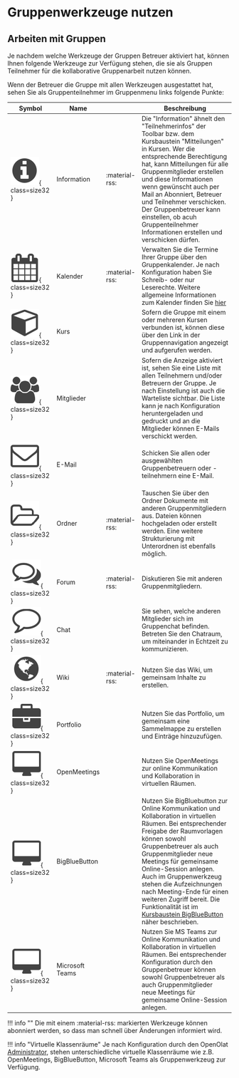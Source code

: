 # Gruppenwerkzeuge nutzen

## Arbeiten mit Gruppen

Je nachdem welche Werkzeuge der Gruppen Betreuer aktiviert hat, können Ihnen
folgende Werkzeuge zur Verfügung stehen, die sie als Gruppen Teilnehmer für
die kollaborative Gruppenarbeit nutzen können.

Wenn der Betreuer die Gruppe mit allen Werkzeugen ausgestattet hat, sehen Sie
als Gruppenteilnehmer im Gruppenmenu links folgende Punkte:


| Symbol | Name |   | Beschreibung |
| ------ | ---- | - | ------------ |
| ![](assets/infomessage.png){ class=size32 } | Information | :material-rss: | Die "Information" ähnelt den "Teilnehmerinfos" der Toolbar bzw. dem Kursbaustein "Mitteilungen" in Kursen. Wer die entsprechende Berechtigung hat, kann Mitteilungen für alle Gruppenmitglieder erstellen und diese Informationen wenn gewünscht auch per Mail an Abonniert, Betreuer und Teilnehmer verschicken. Der Gruppenbetreuer kann einstellen, ob acuh Gruppenteilnehmer Informationen erstellen und verschicken dürfen. | 
| ![](assets/calendar.png){ class=size32 } | Kalender | :material-rss: | Verwalten Sie die Termine Ihrer Gruppe über den Gruppenkalender. Je nach Konfiguration haben Sie Schreib- oder nur Leserechte. Weitere allgemeine Informationen zum Kalender finden Sie [hier](../personal_menu/Calendar.de.md) | 
| ![](assets/course.png){ class=size32 }  | Kurs |  | Sofern die Gruppe mit einem oder mehreren Kursen verbunden ist, können diese über den Link in der Gruppennavigation angezeigt und  aufgerufen werden. |
| ![](assets/members.png){ class=size32 }  | Mitglieder |  | Sofern die Anzeige aktiviert ist, sehen Sie eine Liste mit allen Teilnehmern und/oder Betreuern der Gruppe. Je nach Einstellung ist auch die Warteliste sichtbar. Die Liste kann je nach Konfiguration heruntergeladen und gedruckt und an die Mitglieder können E-Mails verschickt werden. |
| ![](assets/contact.png){ class=size32 } | E-Mail |  | Schicken Sie allen oder ausgewählten Gruppenbetreuern oder -teilnehmern eine E-Mail. |
| ![](assets/folder.png){ class=size32 } | Ordner | :material-rss:  | Tauschen Sie über den Ordner Dokumente mit anderen Gruppenmitgliedern aus. Dateien können hochgeladen oder erstellt werden. Eine weitere Strukturierung mit Unterordnen ist ebenfalls möglich. |
| ![](assets/forum.png){ class=size32 } | Forum | :material-rss:  | Diskutieren Sie mit anderen Gruppenmitgliedern. |
| ![](assets/chat_icon.png){ class=size32 } | Chat |  | Sie sehen, welche anderen Mitglieder sich im Gruppenchat befinden. Betreten Sie den Chatraum, um miteinander in Echtzeit zu kommunizieren. |
| ![](assets/wiki.png){ class=size32 } | Wiki | :material-rss:  | Nutzen Sie das Wiki, um gemeinsam Inhalte zu erstellen. |
| ![](assets/portfolio_434343_64.png){ class=size32 } | Portfolio |  | Nutzen Sie das Portfolio, um gemeinsam eine Sammelmappe zu erstellen und Einträge hinzuzufügen. |
| ![](assets/openmeetings.png){ class=size32 } | OpenMeetings |  | Nutzen Sie OpenMeetings zur online Kommunikation und Kollaboration in virtuellen Räumen. |
| ![](assets/openmeetings.png){ class=size32 } | BigBlueButton |  | Nutzen Sie BigBluebutton zur Online Kommunikation und Kollaboration in virtuellen Räumen. Bei entsprechender Freigabe der Raumvorlagen können sowohl Gruppenbetreuer als auch Gruppenmitglieder neue Meetings für gemeinsame Online-Session anlegen. Auch im Gruppenwerkzeug stehen die Aufzeichnungen nach Meeting-Ende für einen weiteren Zugriff bereit. Die Funktionalität ist im [Kursbaustein BigBlueButton](../learningresources/Course_Element_BigBlueButton.de.md) näher beschrieben. |
| ![](assets/openmeetings.png){ class=size32 } | Microsoft Teams |  | Nutzen Sie MS Teams zur Online Kommunikation und Kollaboration in virtuellen Räumen. Bei entsprechender Konfiguration durch den Gruppenbetreuer können sowohl Gruppenbetreuer als auch Gruppenmitglieder neue Meetings für gemeinsame Online-Session anlegen. |
  
!!! info ""
	Die mit einem :material-rss: markierten Werkzeuge können abonniert werden, so dass man schnell über Änderungen informiert wird.

!!! info "Virtuelle Klassenräume"
	Je nach Konfiguration durch den OpenOlat
	[Administrator](../../manual_admin/administration/External_Tools_-_Administration.de.md), stehen
	unterschiedliche virtuelle Klassenräume wie z.B. OpenMeetings, BigBlueButton,
	Microsoft Teams als Gruppenwerkzeug zur Verfügung.

